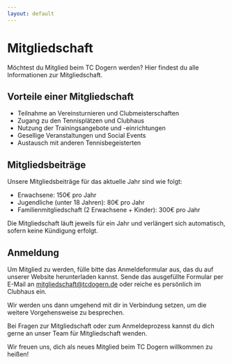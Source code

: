 ```yaml
---
layout: default
---
```


# Mitgliedschaft

Möchtest du Mitglied beim TC Dogern werden? Hier findest du alle Informationen zur Mitgliedschaft.

## Vorteile einer Mitgliedschaft

- Teilnahme an Vereinsturnieren und Clubmeisterschaften
- Zugang zu den Tennisplätzen und Clubhaus
- Nutzung der Trainingsangebote und -einrichtungen
- Gesellige Veranstaltungen und Social Events
- Austausch mit anderen Tennisbegeisterten

## Mitgliedsbeiträge

Unsere Mitgliedsbeiträge für das aktuelle Jahr sind wie folgt:

- Erwachsene: 150€ pro Jahr
- Jugendliche (unter 18 Jahren): 80€ pro Jahr
- Familienmitgliedschaft (2 Erwachsene + Kinder): 300€ pro Jahr

Die Mitgliedschaft läuft jeweils für ein Jahr und verlängert sich automatisch, sofern keine Kündigung erfolgt.

## Anmeldung

Um Mitglied zu werden, fülle bitte das Anmeldeformular aus, das du auf unserer Website herunterladen kannst. Sende das ausgefüllte Formular per E-Mail an mitgliedschaft@tcdogern.de oder reiche es persönlich im Clubhaus ein.

Wir werden uns dann umgehend mit dir in Verbindung setzen, um die weitere Vorgehensweise zu besprechen.

Bei Fragen zur Mitgliedschaft oder zum Anmeldeprozess kannst du dich gerne an unser Team für Mitgliedschaft wenden.

Wir freuen uns, dich als neues Mitglied beim TC Dogern willkommen zu heißen!
